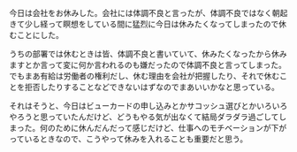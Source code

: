 今日は会社をお休みした。会社には体調不良と言ったが、体調不良ではなく朝起きて少し経って瞑想をしている間に猛烈に今日は休みたくなってしまったので休むことにした。

うちの部署では休むときは皆、体調不良と書いていて、休みたくなったから休みますとか言って変に何か言われるのも嫌だったので体調不良と言ってしまった。でもまあ有給は労働者の権利だし、休む理由を会社が把握したり、それで休むことを拒否したりすることなどできないはずなのでまあいいかなと思っている。

それはそうと、今日はビューカードの申し込みとかサコッシュ選びとかいろいろやろうと思っていたんだけど、どうもやる気が出なくて結局ダラダラ過ごしてしまった。何のために休んだんだって感じだけど、仕事へのモチベーションが下がっているときなので、こうやって休みを入れることも重要だと思う。
